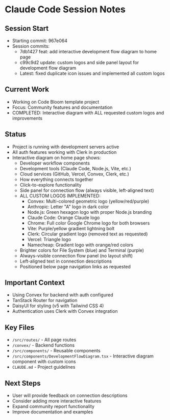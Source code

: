# Claude Code Session Notes

## Session Start
- Starting commit: 967e064
- Session commits:
  - 7db1427 feat: add interactive development flow diagram to home page
  - c99c9d2 update: custom logos and side panel layout for development flow diagram
  - Latest: fixed duplicate icon issues and implemented all custom logos

## Current Work
- Working on Code Bloom template project
- Focus: Community features and documentation
- COMPLETED: Interactive diagram with ALL requested custom logos and improvements

## Status
- Project is running with development servers active
- All auth features working with Clerk in production
- Interactive diagram on home page shows:
  - Developer workflow components
  - Development tools (Claude Code, Node.js, Vite, etc.)
  - Cloud services (GitHub, Vercel, Convex, Clerk, etc.)
  - How everything connects together
  - Click-to-explore functionality
  - Side panel for connection flow (always visible, left-aligned text)
  - ALL CUSTOM LOGOS IMPLEMENTED:
    - Convex: Multi-colored geometric logo (yellow/red/purple)
    - Anthropic: Letter "A" logo in dark color
    - Node.js: Green hexagon logo with proper Node.js branding
    - Claude Code: Orange Claude logo
    - Chrome: Full color Google Chrome logo for both browsers
    - Vite: Purple/yellow gradient lightning bolt
    - Clerk: Circular gradient logo (removed text as requested)
    - Vercel: Triangle logo
    - Namecheap: Gradient logo with orange/red colors
  - Brighter colors for File System (blue) and Terminal (purple)
  - Always-visible connection flow panel (no layout shift)
  - Left-aligned text in connection descriptions
  - Positioned below page navigation links as requested

## Important Context
- Using Convex for backend with auth configured
- TanStack Router for navigation
- DaisyUI for styling (v5 with Tailwind CSS 4)
- Authentication uses Clerk with Convex integration

## Key Files
- `/src/routes/` - All page routes
- `/convex/` - Backend functions
- `/src/components/` - Reusable components
- `/src/components/DevelopmentFlowDiagram.tsx` - Interactive diagram component with custom icons
- `CLAUDE.md` - Project guidelines

## Next Steps
- User will provide feedback on connection descriptions
- Consider adding more interactive features
- Expand community report functionality
- Improve documentation and examples